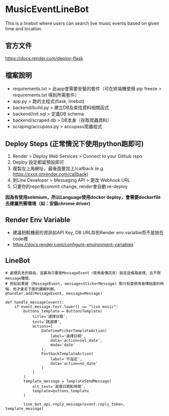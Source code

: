 # MusicEventLineBot
This is a linebot where users can search live music events based on given time and location.

## 官方文件
https://docs.render.com/deploy-flask

## 檔案說明
- requirements.txt > 此app會需要安裝的套件（可在終端機使用 pip freeze > requirements.txt 得到所需套件）
- app.py > 跑的主程式(flask, linebot)
- backend/build.py > 建立DB及查找資料相關函式
- backend/init.sql > 定義DB schema
- backend/scraped.db > DB本身（存取爬蟲資料）
- scraping/accupass.py > accupass爬蟲程式

## Deploy Steps (正常情況下使用python跑即可)
1. Render > Deploy Web Services > Connect to your Github repo
2. Deploy 設定都留預設即可
3. 複製左上角網址，最後面要加上/callback (e.g. https://xxxx.onrender.com/callback)
4. 到Line Developer > Messaging API > 更改 Webhook URL
5. 只要你的repo有commit change, render會自動 re-deploy<br>

<b>因為有使用selenium，所以Language使用docker deploy，會需要dockerfile去建置所需環境（如：安裝chrome driver)</b>

## Render Env Variable
- 建議把較機密的資訊如API Key, DB URL存到Render env varialbe而不是放在code裡
- https://docs.render.com/configure-environment-variables

## LineBot

```
# 處理訊息的路由，這裏為只要是MessageEvent（使用者傳訊息）就走這條路處理，且不限message種類。
# 例如如果是 (MessageEvent, message=StickerMessage) 那只有當使用者傳貼圖的時候，他才會走下面的邏輯判斷。
@handler.add(MessageEvent, message=Message)

def handle_message(event):
    if event.message.text.lower() == "live music":
        buttons_template = ButtonsTemplate(
            title='選擇日期',
            text='請選擇',
            actions=[
                DatetimePickerTemplateAction(
                    label='選擇日期',
                    data='action=sel_date',
                    mode='date'
                ),
                PostbackTemplateAction(
                    label='不指定',
                    data='action=no_date'
                )
            ]
        )
        template_message = TemplateSendMessage(
            alt_text='選擇日期和時間',
            template=buttons_template
        )

        line_bot_api.reply_message(event.reply_token, template_message)

```
